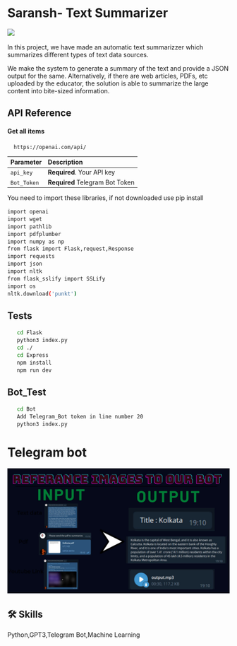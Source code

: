 #  Saransh- Text Summarizer

<img src="Media/Screenshot (499).png"></img><br>

In this project, we have made an automatic text summarizzer which summarizes different types of text data sources.

 We make the system to generate a summary of the text and provide a JSON output for the same. Alternatively, if there are web articles, PDFs, etc uploaded by the educator, the solution is able to summarize the large content into bite-sized information.


## API Reference

#### Get all items

```http
  https://openai.com/api/
```

| Parameter |Description                |
| :-------- |:------------------------- |
| `api_key` | **Required**. Your API key |
| `Bot_Token` | **Required** Telegram Bot Token |   

You need to import these libraries, if not downloaded use pip install
```bash
import openai
import wget
import pathlib
import pdfplumber
import numpy as np
from flask import Flask,request,Response
import requests
import json
import nltk
from flask_sslify import SSLify
import os
nltk.download('punkt')
```
## Tests



```bash
   cd Flask
   python3 index.py
   cd ./
   cd Express
   npm install
   npm run dev
```
 
## Bot_Test
 ```bash
    cd Bot
    Add Telegram_Bot token in line number 20
    python3 index.py
 ``` 
 
#  Telegram bot

<img src="Media/bot.jpg"></img><br>


## 🛠 Skills
Python,GPT3,Telegram Bot,Machine Learning


